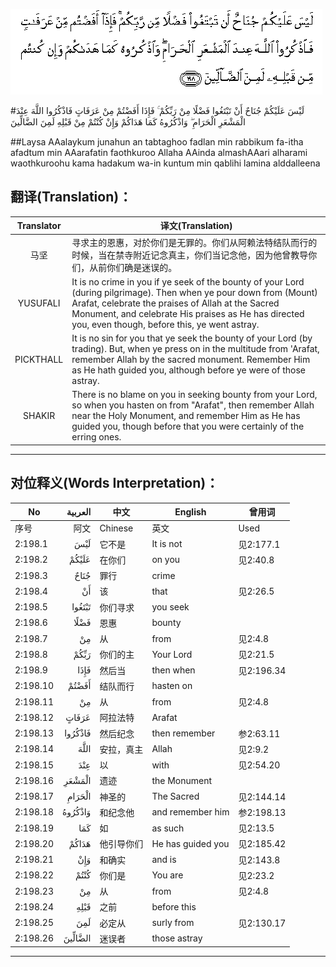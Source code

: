 ![002:198](images/002_198.gif)

#لَيْسَ عَلَيْكُمْ جُنَاحٌ أَنْ تَبْتَغُوا فَضْلًا مِنْ رَبِّكُمْ ۚ فَإِذَا أَفَضْتُمْ مِنْ عَرَفَاتٍ فَاذْكُرُوا اللَّهَ عِنْدَ الْمَشْعَرِ الْحَرَامِ ۖ وَاذْكُرُوهُ كَمَا هَدَاكُمْ وَإِنْ كُنْتُمْ مِنْ قَبْلِهِ لَمِنَ الضَّالِّينَ 

##Laysa AAalaykum junahun an tabtaghoo fadlan min rabbikum fa-itha afadtum min AAarafatin faothkuroo Allaha AAinda almashAAari alharami waothkuroohu kama hadakum wa-in kuntum min qablihi lamina alddalleena 

## 翻译(Translation)：

| Translator | 译文(Translation)                                            |
| :--------: | ------------------------------------------------------------ |
|    马坚    | 寻求主的恩惠，对於你们是无罪的。你们从阿赖法特结队而行的时候，当在禁寺附近记念真主，你们当记念他，因为他曾教导你们，从前你们确是迷误的。 |
|  YUSUFALI  | It is no crime in you if ye seek of the bounty of your Lord (during pilgrimage). Then when ye pour down from (Mount) Arafat, celebrate the praises of Allah at the Sacred Monument, and celebrate His praises as He has directed you, even though, before this, ye went astray. |
| PICKTHALL  | It is no sin for you that ye seek the bounty of your Lord (by trading). But, when ye press on in the multitude from 'Arafat, remember Allah by the sacred monument. Remember Him as He hath guided you, although before ye were of those astray. |
|   SHAKIR   | There is no blame on you in seeking bounty from your Lord, so when you hasten on from "Arafat", then remember Allah near the Holy Monument, and remember Him as He has guided you, though before that you were certainly of the erring ones. |

---

## 对位释义(Words Interpretation)：

| No   | العربية | 中文    | English | 曾用词 |
| ---- | ------: | ------- | ------- | ------ |
| 序号 |    阿文 | Chinese | 英文    | Used   |
| 2:198.1  | لَيْسَ     | 它不是     | It is not         | 见2:177.1  |
| 2:198.2  | عَلَيْكُمْ   | 在你们     | on you            | 见2:40.8   |
| 2:198.3  | جُنَاحٌ    | 罪行       | crime             |            |
| 2:198.4  | أَنْ      | 该         | that              | 见2:26.5   |
| 2:198.5  | تَبْتَغُوا  | 你们寻求   | you seek          |            |
| 2:198.6  | فَضْلًا    | 恩惠       | bounty            |            |
| 2:198.7  | مِنْ      | 从         | from              | 见2:4.8    |
| 2:198.8  | رَبِّكُمْ    | 你们的主   | Your Lord         | 见2:21.5   |
| 2:198.9  | فَإِذَا    | 然后当     | then when         | 见2:196.34 |
| 2:198.10 | أَفَضْتُمْ   | 结队而行   | hasten on |            |
| 2:198.11 | مِنْ      | 从         | from              | 见2:4.8    |
| 2:198.12 | عَرَفَاتٍ   | 阿拉法特   | Arafat            |            |
| 2:198.13 | فَاذْكُرُوا | 然后纪念 | then remember  | 参2:63.11 |
| 2:198.14 | اللَّهَ    | 安拉，真主 | Allah             | 见2:9.2 |
| 2:198.15 | عِنْدَ     | 以         | with              | 见2:54.20  |
| 2:198.16 | الْمَشْعَرِ  | 遗迹       | the Monument      |            |
| 2:198.17 | الْحَرَامِ  | 神圣的     | The Sacred        | 见2:144.14 |
| 2:198.18 | وَاذْكُرُوهُ | 和纪念他   | and remember him  | 参2:198.13 |
| 2:198.19 | كَمَا     | 如         | as such           | 见2:13.5   |
| 2:198.20 | هَدَاكُمْ   | 他引导你们 | He has guided you | 见2:185.42 |
| 2:198.21 | وَإِنْ     | 和确实     | and is            | 见2:143.8  |
| 2:198.22 | كُنْتُمْ    | 你们是     | You are           | 见2:23.2   |
| 2:198.23 | مِنْ      | 从         | from              | 见2:4.8    |
| 2:198.24 | قَبْلِهِ    | 之前       | before this       |            |
| 2:198.25 | لَمِنَ     | 必定从     | surly from        | 见2:130.17 |
| 2:198.26 | الضَّالِّينَ | 迷误者     | those astray      |            |

---